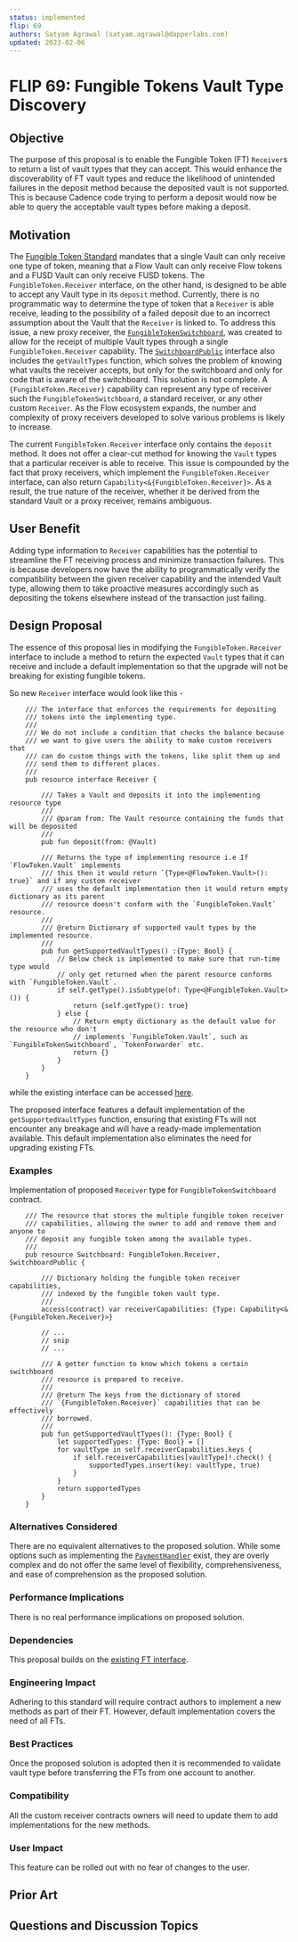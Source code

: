 ```yaml
---
status: implemented
flip: 69
authors: Satyam Agrawal (satyam.agrawal@dapperlabs.com)
updated: 2023-02-06
---
```


# FLIP 69: Fungible Tokens Vault Type Discovery

## Objective

The purpose of this proposal is to enable the Fungible Token (FT) `Receiver`s to return a list of vault types that they can accept.
This would enhance the discoverability of FT vault types and reduce the likelihood of unintended failures in the deposit method because the deposited vault is not supported.
This is because Cadence code trying to perform a deposit would now be able to query the acceptable vault types before making a deposit.

## Motivation

The [Fungible Token Standard](https://github.com/onflow/flow-ft) mandates that a single Vault can only receive one type of token,
meaning that a Flow Vault can only receive Flow tokens and a FUSD Vault can only receive FUSD tokens.
The `FungibleToken.Receiver` interface, on the other hand, is designed to be able to accept any Vault type in its `deposit` method.
Currently, there is no programmatic way to determine the type of token that a `Receiver` is able receive, leading to the possibility of a failed deposit due to an incorrect assumption about the Vault that the `Receiver` is linked to.
To address this issue, a new proxy receiver, the [`FungibleTokenSwitchboard`](https://github.com/onflow/flow-ft/blob/master/contracts/FungibleTokenSwitchboard.cdc), was created to allow for the receipt of multiple Vault types through a single `FungibleToken.Receiver` capability.
The [`SwitchboardPublic`](https://github.com/onflow/flow-ft/blob/4416bbe585629671d00d3acfa6fd8052104dd861/contracts/FungibleTokenSwitchboard.cdc#L37) interface also includes the `getVaultTypes` function, which solves the problem of knowing what vaults the receiver accepts, but only for the switchboard and only for code that is aware of the switchboard.
This solution is not complete. A `{FungibleToken.Receiver}` capability can represent any type of receiver such the `FungibleTokenSwitchboard`, a standard receiver, or any other custom `Receiver`.
As the Flow ecosystem expands, the number and complexity of proxy receivers developed to solve various problems is likely to increase.

The current `FungibleToken.Receiver` interface only contains the `deposit` method. It does not offer a clear-cut method for knowing the `Vault` types that a particular receiver is able to receive.
This issue is compounded by the fact that proxy receivers, which implement the `FungibleToken.Receiver` interface, can also return `Capability<&{FungibleToken.Receiver}>`.
As a result, the true nature of the receiver, whether it be derived from the standard Vault or a proxy receiver, remains ambiguous.

## User Benefit

Adding type information to `Receiver` capabilities has the potential to streamline the FT receiving process and minimize transaction failures.
This is because developers now have the ability to programmatically verify the compatibility between the given receiver capability and the intended Vault type,
allowing them to take proactive measures accordingly such as depositing the tokens elsewhere instead of the transaction just failing.

## Design Proposal

The essence of this proposal lies in modifying the `FungibleToken.Receiver` interface to include a method to return the expected `Vault` types that it can receive and include a default implementation so that the upgrade will not be breaking for existing fungible tokens.

So new `Receiver` interface would look like this -
```cadence
    /// The interface that enforces the requirements for depositing
    /// tokens into the implementing type.
    ///
    /// We do not include a condition that checks the balance because
    /// we want to give users the ability to make custom receivers that
    /// can do custom things with the tokens, like split them up and
    /// send them to different places.
    ///
    pub resource interface Receiver {

        /// Takes a Vault and deposits it into the implementing resource type
        ///
        /// @param from: The Vault resource containing the funds that will be deposited
        ///
        pub fun deposit(from: @Vault)

        /// Returns the type of implementing resource i.e If `FlowToken.Vault` implements
        /// this then it would return `{Type<@FlowToken.Vault>(): true}` and if any custom receiver
        /// uses the default implementation then it would return empty dictionary as its parent
        /// resource doesn't conform with the `FungibleToken.Vault` resource.
        ///
        /// @return Dictionary of supported vault types by the implemented resource.
        ///
        pub fun getSupportedVaultTypes() :{Type: Bool} {
            // Below check is implemented to make sure that run-time type would
            // only get returned when the parent resource conforms with `FungibleToken.Vault`.
            if self.getType().isSubtype(of: Type<@FungibleToken.Vault>()) {
                return {self.getType(): true}
            } else {
                // Return empty dictionary as the default value for the resource who don't
                // implements `FungibleToken.Vault`, such as `FungibleTokenSwitchboard`, `TokenForwarder` etc.
                return {}
            }
        }
    }
```

while the existing interface can be accessed [here](https://github.com/onflow/flow-ft/blob/4416bbe585629671d00d3acfa6fd8052104dd861/contracts/FungibleToken.cdc#L105).

The proposed interface features a default implementation of the `getSupportedVaultTypes` function, ensuring that existing FTs will not encounter any breakage and will have a ready-made implementation available. This default implementation also eliminates the need for upgrading existing FTs.

### Examples
Implementation of proposed `Receiver` type for `FungibleTokenSwitchboard` contract.

```cadence
    /// The resource that stores the multiple fungible token receiver
    /// capabilities, allowing the owner to add and remove them and anyone to
    /// deposit any fungible token among the available types.
    ///
    pub resource Switchboard: FungibleToken.Receiver, SwitchboardPublic {

        /// Dictionary holding the fungible token receiver capabilities,
        /// indexed by the fungible token vault type.
        ///
        access(contract) var receiverCapabilities: {Type: Capability<&{FungibleToken.Receiver}>}

        // ...
        // snip
        // ...

        /// A getter function to know which tokens a certain switchboard
        /// resource is prepared to receive.
        ///
        /// @return The keys from the dictionary of stored
        /// `{FungibleToken.Receiver}` capabilities that can be effectively
        /// borrowed.
        ///
        pub fun getSupportedVaultTypes(): {Type: Bool} {
            let supportedTypes: {Type: Bool} = []
            for vaultType in self.receiverCapabilities.keys {
                if self.receiverCapabilities[vaultType]!.check() {
                    supportedTypes.insert(key: vaultType, true)
                }
            }
            return supportedTypes
        }
    }
```

### Alternatives Considered

There are no equivalent alternatives to the proposed solution. While some options such as implementing the [`PaymentHandler`](https://github.com/onflow/Offers/blob/offers-implementation/contracts/PaymentHandler.cdc) exist, they are overly complex and do not offer the same level of flexibility, comprehensiveness, and ease of comprehension as the proposed solution.

### Performance Implications

There is no real performance implications on proposed solution.

### Dependencies

This proposal builds on the [existing FT interface](https://github.com/onflow/flow-ft).

### Engineering Impact

Adhering to this standard will require contract authors to implement a new methods as part of their FT. However, default implementation covers the need of all FTs.

### Best Practices

Once the proposed solution is adopted then it is recommended to validate vault type before transferring the FTs from one account to another.

### Compatibility

All the custom receiver contracts owners will need to update them to add implementations for the new methods.

### User Impact

This feature can be rolled out with no fear of changes to the user.

## Prior Art

<TBD>

## Questions and Discussion Topics

<TBD>
